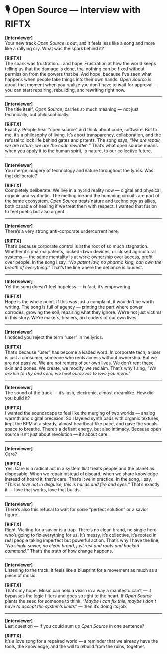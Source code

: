 # 🎙 Open Source — Interview with RIFTX

**[Interviewer]**  
Your new track *Open Source* is out, and it feels less like a song and more like a rallying cry. What was the spark behind it?

**[RIFTX]**  
The spark was frustration… and hope. Frustration at how the world keeps telling us that the damage is done, that nothing can be fixed without permission from the powers that be. And hope, because I’ve seen what happens when people take things into their own hands. *Open Source* is about that moment when you realize you don’t have to wait for approval — you can start repairing, rebuilding, and rewriting right now.

---

**[Interviewer]**  
The title itself, *Open Source*, carries so much meaning — not just technically, but philosophically.

**[RIFTX]**  
Exactly. People hear “open source” and think about code, software. But to me, it’s a philosophy of living. It’s about transparency, collaboration, and the refusal to lock life behind gates and patents. The song says, *“We are repair, we are return, we are the code rewritten.”* That’s what open source means when you apply it to the human spirit, to nature, to our collective future.

---

**[Interviewer]**  
You merge imagery of technology and nature throughout the lyrics. Was that deliberate?

**[RIFTX]**  
Completely deliberate. We live in a hybrid reality now — digital and physical, organic and synthetic. The melting ice and the humming circuits are part of the same ecosystem. *Open Source* treats nature and technology as allies, both capable of healing if we treat them with respect. I wanted that fusion to feel poetic but also urgent.

---

**[Interviewer]**  
There’s a very strong anti-corporate undercurrent here.

**[RIFTX]**  
That’s because corporate control is at the root of so much stagnation. Whether it’s pharma patents, locked-down devices, or closed agricultural systems — the same mentality is at work: ownership over access, profit over people. In the song I say, *“No patent law, no pharma king, can own the breath of everything.”* That’s the line where the defiance is loudest.

---

**[Interviewer]**  
Yet the song doesn’t feel hopeless — in fact, it’s empowering.

**[RIFTX]**  
Hope is the whole point. If this was just a complaint, it wouldn’t be worth writing. The song is full of agency — printing the part where power corrodes, growing the soil, repairing what they ignore. We’re not just victims in this story. We’re makers, healers, and coders of our own lives.

---

**[Interviewer]**  
I noticed you reject the term “user” in the lyrics.

**[RIFTX]**  
That’s because “user” has become a loaded word. In corporate tech, a user is just a consumer, someone who rents access without ownership. But we are not passive. We are not renters of our own lives. We don’t rent these skin and bones. We create, we modify, we reclaim. That’s why I sing, *“We are kin to sky and core, we heal ourselves to love you more.”*

---

**[Interviewer]**  
The sound of the track — it’s lush, electronic, almost dreamlike. How did you build it?

**[RIFTX]**  
I wanted the soundscape to feel like the merging of two worlds — analog warmth and digital precision. So I layered synth pads with organic textures, kept the BPM at a steady, almost heartbeat-like pace, and gave the vocals space to breathe. There’s a defiant energy, but also intimacy. Because open source isn’t just about revolution — it’s about care.

---

**[Interviewer]**  
Care?

**[RIFTX]**  
Yes. Care is a radical act in a system that treats people and the planet as disposable. When we repair instead of discard, when we share knowledge instead of hoard it, that’s care. That’s love in practice. In the song, I say, *“This is love not in disguise, this is hands and fire and eyes.”* That’s exactly it — love that works, love that builds.

---

**[Interviewer]**  
There’s also this refusal to wait for some “perfect solution” or a savior figure.

**[RIFTX]**  
Right. Waiting for a savior is a trap. There’s no clean brand, no single hero who’s going to fix everything for us. It’s messy, it’s collective, it’s rooted in real people taking imperfect but powerful action. That’s why I have the line, *“No single savior, no clean brand, just rust and roots and hacked command.”* That’s the truth of how change happens.

---

**[Interviewer]**  
Listening to the track, it feels like a blueprint for a movement as much as a piece of music.

**[RIFTX]**  
That’s my hope. Music can hold a vision in a way a manifesto can’t — it bypasses the logic filters and goes straight to the heart. If *Open Source* plants the seed for someone to think, *“Maybe I can fix this, maybe I don’t have to accept the system’s limits”* — then it’s doing its job.

---

**[Interviewer]**  
Last question — if you could sum up *Open Source* in one sentence?

**[RIFTX]**  
It’s a love song for a repaired world — a reminder that we already have the tools, the knowledge, and the will to rebuild from the ruins, together.
